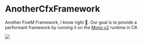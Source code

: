 # AnotherCfxFramework
Another FiveM Framework, I know right 🫠.
Our goal is to provide a performant framework by running it on the [Mono v2](https://github.com/thorium-cfx/mono_v2_get_started) runtime in C#.

[![](https://dcbadge.vercel.app/api/server/kFcDQhv3Ab)](https://discord.gg/kFcDQhv3Ab)
